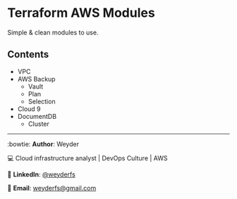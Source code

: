 # Terraform AWS Modules 

Simple &amp; clean modules to use. 

## Contents
* VPC
* AWS Backup
    * Vault
    * Plan
    * Selection
* Cloud 9
* DocumentDB
    * Cluster




---------------------------
:bowtie: **Author**: Weyder

:computer: Cloud infrastructure analyst | DevOps Culture | AWS

:round_pushpin: **LinkedIn**: [@weyderfs](https://www.linkedin.com/in/weyderfs)

:email: **Email**: weyderfs@gmail.com

